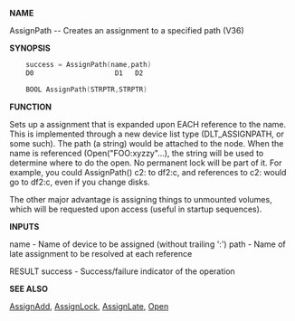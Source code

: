 
**NAME**

AssignPath -- Creates an assignment to a specified path (V36)

**SYNOPSIS**

```c
    success = AssignPath(name,path)
    D0                    D1   D2

    BOOL AssignPath(STRPTR,STRPTR)

```
**FUNCTION**

Sets up a assignment that is expanded upon EACH reference to the name.
This is implemented through a new device list type (DLT_ASSIGNPATH, or
some such).  The path (a string) would be attached to the node.  When
the name is referenced (Open(&#034;FOO:xyzzy&#034;...), the string will be used
to determine where to do the open.  No permanent lock will be part of
it.  For example, you could AssignPath() c2: to df2:c, and references
to c2: would go to df2:c, even if you change disks.

The other major advantage is assigning things to unmounted volumes,
which will be requested upon access (useful in startup sequences).

**INPUTS**

name - Name of device to be assigned (without trailing ':')
path - Name of late assignment to be resolved at each reference

RESULT
success - Success/failure indicator of the operation

**SEE ALSO**

[AssignAdd](AssignAdd.md), [AssignLock](AssignLock.md), [AssignLate](AssignLate.md), [Open](Open.md)
